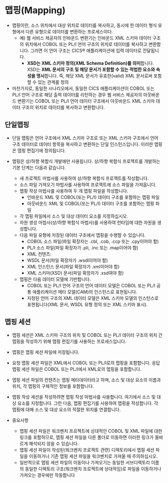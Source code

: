 # 맵핑(Mapping)
- 맵핑이란, 소스 위치에서 대상 위치로 데이터를 복사하고, 동시에 한 데이터 형식 유형에서 다른 유형으로 데이터를 변환하는 프로세스이다.
    - 예) 웹 서비스 제공자의 인바운드 변환기는 인바운드 XML 스키마 데이터 구조의 위치에서 COBOL 또는 PL/I 언어 구조의 위치로 데이터를 복사하고 변환합니다. 그러면 이 언어 구조는 CICS® 애플리케이션에 입력 데이터로 전달됩니다.
        - **XSD는 XML 스키마 정의(XML Schema Definition)를 의미**합니다. XSD는 **XML 문서의 구조 및 해당 문서가 포함할 수 있는 적법한 요소와 속성을 명시**합니다. 즉, 해당 XML 문서가 유효한(valid) XML 문서로써 포함할 수 있는 관계를 정의
- 마찬가지로, 동일한 시나리오에서, 동일한 CICS 애플리케이션이 COBOL 또는 PL/I 언어 구조로 해당 출력 데이터를 리턴하는 경우 웹 서비스 제공자의 아웃바운드 변환기는 COBOL 또는 PL/I 언어 데이터 구조에서 아웃바운드 XML 스키마 데이터 구조의 위치로 데이터를 복사하고 변환합니다.

## 단일맵핑
- 단일 맵핑은 언어 구조에서 XML 스키마 구조로 또는 XML 스키마 구조에서 언어 구조 데이터로 데이터 항목을 복사하고 변환하는 단일 인스턴스입니다. 이러한 맵핑은 맵핑 편집기에 정의됩니다.

- 맵핑은 상/하향 복합식 개발에만 사용됩니다. 상/하향 복합식 프로젝트를 개발하는 기본 단계는 다음과 같습니다.
    - 새 프로젝트 마법사를 사용하여 상/하향 복합식 프로젝트를 작성합니다.
    - 소스 파일 가져오기 마법사를 사용하여 프로젝트에 소스 파일을 가져옵니다.
    - 맵핑 작성 마법사를 사용하여 두 개 맵핑 파일을 작성합니다.
        - 인바운드 XML 및 COBOL(또는 PL/I) 데이터 구조를 포함하는 맵핑 파일
        - 아웃바운드 XML 및 COBOL(또는 PL/I) 데이터 구조를 포함하는 맵핑 파일
    - 각 맵핑 파일에서 소스 및 대상 데이터 요소를 지정하십시오.
    - 자원 생성 마법사(상/하향 복합식 마법사)를 사용하여 런타임에 대한 자원을 생성합니다.
    - 다음 파일 유형에 저장된 데이터 구조에서 맵핑을 수행할 수 있습니다.
        - COBOL 소스 파일(파일 확장자는 .cbl, .cob, .ccp 또는 .cpy이어야 함)
        - PL/I 소스 파일(파일 확장자가 .pli, .inc 또는 .map이어야 함)
        - XML 컨텐츠:
        - WSDL 문서(파일 확장자가 .wsdl이어야 함)
        - XML 인스턴스 문서(파일 확장자가 .xml이어야 함)
        - XML 스키마(XSD) 문서(파일 확장자가 .xsd여야 함)
    - 맵핑은 다음 데이터 모델에 기반합니다.
        - COBOL 또는 PL/I 언어 구조의 언어 데이터 모델은 COBOL 또는 PL/I 공통 애플리케이션 메타 모델(CAM)의 인스턴스로 표현됩니다.
        - 지정된 언어 구조의 XML 데이터 모델은 XML 스키마 모델의 인스턴스로 표현됩니다(XML 문서, WSDL 유형 정의 또는 XML 스키마 표시).

## 맵핑 세션
- 맵핑 세션은 XML 스키마 구조의 위치 및 COBOL 또는 PL/I 데이터 구조의 위치 간 맵핑을 작성하기 위해 맵핑 편집기를 사용하는 프로세스입니다.

- 맵핑은 맵핑 세션 파일에 저장됩니다.
- 요청 맵핑 세션 파일은 XML에서 COBOL 또는 PL/I로의 맵핑을 포함합니다. 응답 맵핑 세션 파일은 COBOL 또는 PL/I에서 XML로의 맵핑을 포함합니다.
- 맵핑 세션 파일의 컨텐츠는 맵핑 메타데이터라고 하며, 소스 및 대상 요소의 이름과 위치, 각 맵핑의 구체적인 정보를 포함합니다.
- 맵핑 작성 세션을 작성하려면 맵핑 작성 마법사를 사용합니다. 여기에서 소스 및 대상 요소를 지정합니다. 그런 다음, 맵핑 편집기를 사용하여 맵핑을 작성합니다. 각 맵핑에 대해 소스 및 대상 요소의 적절한 위치를 연결합니다.

- 중요사항
    - 맵핑 세션 파일은 워크벤치 프로젝트에 상대적인 COBOL 및 XML 파일에 대한 링크를 포함하므로, 맵핑 세션 파일을 다른 폴더로 이동하면 이러한 링크가 올바르게 해석되지 않을 수 있습니다.
    - 맵핑 세션 파일이 작성된(워크벤치 프로젝트 관련) 디렉토리에서 맵핑 세션 파일을 이동하거나 기존 맵핑 세션 파일을 워크벤치로 가져올 때 주의하십시오.
    - 일반적으로 맵핑 세션 파일의 이동이나 가져오기는 동일한 서브디렉토리 이름의 동일한 디렉토리 구조(워크벤치 프로젝트에 상대적임)로 파일을 이동하거나 가져오는 경우에만 작동합니다